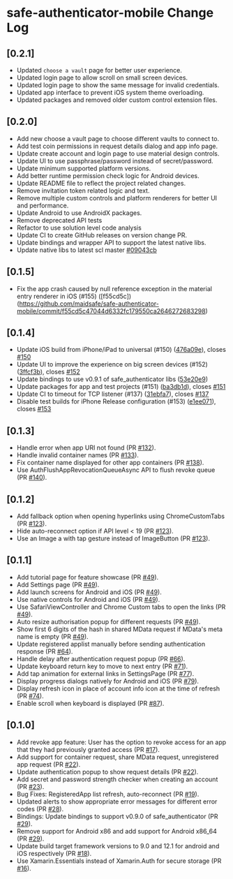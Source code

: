 # safe-authenticator-mobile Change Log

## [0.2.1]

* Updated `choose a vault` page for better user experience.
* Updated login page to allow scroll on small screen devices.
* Updated login page to show the same message for invalid credentials.
* Updated app interface to prevent iOS system theme overloading.
* Updated packages and removed older custom control extension files.

## [0.2.0]

* Add new choose a vault page to choose different vaults to connect to.
* Add test coin permissions in request details dialog and app info page.
* Update create account and login page to use material design controls.
* Update UI to use passphrase/password instead of secret/password.
* Update minimum supported platform versions.
* Add better runtime permission check logic for Android devices.
* Update README file to reflect the project related changes.
* Remove invitation token related logic and text.
* Remove multiple custom controls and platform renderers for better UI and performance.
* Update Android to use AndroidX packages.
* Remove deprecated API tests
* Refactor to use solution level code analysis
* Update CI to create GitHub releases on version change PR.
* Update bindings and wrapper API to support the latest native libs.
* Update native libs to latest scl master [#09043cb](https://github.com/maidsafe/safe_client_libs/commit/09043cbfd1911e73e70875cb7501e5a2b7b3a146)

## [0.1.5]

* Fix the app crash caused by null reference exception in the material entry renderer in iOS  (#155) ([f55cd5c])(https://github.com/maidsafe/safe-authenticator-mobile/commit/f55cd5c47044d6332fc179550ca2646272683298)

## [0.1.4]

* Update iOS build from iPhone/iPad to universal (#150) ([476a09e](https://github.com/maidsafe/safe-authenticator-mobile/commit/476a09e)), closes [#150](https://github.com/maidsafe/safe-authenticator-mobile/issues/150)
* Update UI to improve the experience on big screen devices  (#152) ([3ffcf3b](https://github.com/maidsafe/safe-authenticator-mobile/commit/3ffcf3b)), closes [#152](https://github.com/maidsafe/safe-authenticator-mobile/issues/152)
* Update bindings to use v0.9.1 of safe_authenticator libs ([53e20e9](https://github.com/maidsafe/safe-authenticator-mobile/commit/53e20e9))
* Update packages for app and test projects (#151) ([ba3db1d](https://github.com/maidsafe/safe-authenticator-mobile/commit/ba3db1d)), closes [#151](https://github.com/maidsafe/safe-authenticator-mobile/issues/151)
* Update CI to timeout for TCP listener (#137) ([31ebfa7](https://github.com/maidsafe/safe-authenticator-mobile/commit/31ebfa7)), closes [#137](https://github.com/maidsafe/safe-authenticator-mobile/issues/137)
* Disable test builds for iPhone Release configuration (#153) ([e1ee071](https://github.com/maidsafe/safe-authenticator-mobile/commit/e1ee071)), closes [#153](https://github.com/maidsafe/safe-authenticator-mobile/issues/153)

## [0.1.3]

* Handle error when app URI not found (PR [#132](https://github.com/maidsafe/safe-authenticator-mobile/pull/132)).
* Handle invalid container names (PR [#133](https://github.com/maidsafe/safe-authenticator-mobile/pull/133)).
* Fix container name displayed for other app containers (PR [#138](https://github.com/maidsafe/safe-authenticator-mobile/pull/138)).
* Use AuthFlushAppRevocationQueueAsync API to flush revoke queue (PR [#140](https://github.com/maidsafe/safe-authenticator-mobile/pull/140)).

## [0.1.2]

* Add fallback option when opening hyperlinks using ChromeCustomTabs (PR [#123](https://github.com/maidsafe/safe-authenticator-mobile/pull/123)).
* Hide auto-reconnect option if API level < 19 (PR [#123](https://github.com/maidsafe/safe-authenticator-mobile/pull/123)). 
* Use an Image a with tap gesture instead of ImageButton (PR [#123](https://github.com/maidsafe/safe-authenticator-mobile/pull/123)).

## [0.1.1]

* Add tutorial page for feature showcase (PR [#49](https://github.com/maidsafe/safe-authenticator-mobile/pull/49)).
* Add Settings page (PR [#49](https://github.com/maidsafe/safe-authenticator-mobile/pull/49)).
* Add launch screens for Android and iOS (PR [#49](https://github.com/maidsafe/safe-authenticator-mobile/pull/49)).
* Use native controls for Android and iOS (PR [#49](https://github.com/maidsafe/safe-authenticator-mobile/pull/49)).
* Use SafariViewController and Chrome Custom tabs to open the links (PR [#49](https://github.com/maidsafe/safe-authenticator-mobile/pull/49)).
* Auto resize authorisation popup for different requests (PR [#49](https://github.com/maidsafe/safe-authenticator-mobile/pull/49)).
* Show first 6 digits of the hash in shared MData request if MData's meta name is empty (PR [#49](https://github.com/maidsafe/safe-authenticator-mobile/pull/49)).
* Update registered applist manually before sending authentication response (PR [#64](https://github.com/maidsafe/safe-authenticator-mobile/pull/64)). 
* Handle delay after authentication request popup (PR [#66](https://github.com/maidsafe/safe-authenticator-mobile/pull/66)).
* Update keyboard return key to move to next entry (PR [#71](https://github.com/maidsafe/safe-authenticator-mobile/pull/71)).
* Add tap animation for external links in SettingsPage (PR [#77](https://github.com/maidsafe/safe-authenticator-mobile/pull/77)).
* Display progress dialogs natively for Android and iOS (PR [#79](https://github.com/maidsafe/safe-authenticator-mobile/pull/79)).
* Display refresh icon in place of account info icon at the time of refresh (PR [#74](https://github.com/maidsafe/safe-authenticator-mobile/pull/74)).
* Enable scroll when keyboard is displayed (PR [#87](https://github.com/maidsafe/safe-authenticator-mobile/pull/87)).

## [0.1.0]

* Add revoke app feature: User has the option to revoke access for an app that they had previously granted access (PR [#17](https://github.com/maidsafe/safe-authenticator-mobile/pull/17)).
* Add support for container request, share MData request, unregistered app request (PR [#22](https://github.com/maidsafe/safe-authenticator-mobile/pull/22)).
* Update authentication popup to show request details (PR [#22](https://github.com/maidsafe/safe-authenticator-mobile/pull/22)).
* Add secret and password strength checker when creating an account (PR [#23](https://github.com/maidsafe/safe-authenticator-mobile/pull/23)).
* Bug Fixes: RegisteredApp list refresh, auto-reconnect (PR [#19](https://github.com/maidsafe/safe-authenticator-mobile/pull/19)).
* Updated alerts to show appropriate error messages for different error codes (PR [#28](https://github.com/maidsafe/safe-authenticator-mobile/pull/28)).
* Bindings: Update bindings to support v0.9.0 of safe_authenticator (PR [#29](https://github.com/maidsafe/safe-authenticator-mobile/pull/29)).
* Remove support for Android x86 and add support for Android x86_64 (PR [#29](https://github.com/maidsafe/safe-authenticator-mobile/pull/29)).
* Update build target framework versions to 9.0 and 12.1 for android and iOS respectively (PR [#18](https://github.com/maidsafe/safe-authenticator-mobile/pull/18)).
* Use Xamarin.Essentials instead of Xamarin.Auth for secure storage (PR [#16](https://github.com/maidsafe/safe-authenticator-mobile/pull/16)).

